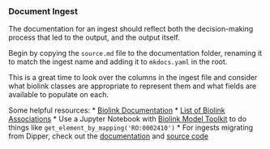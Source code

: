 ### Document Ingest

The documentation for an ingest should reflect both the decision-making process that led to the output, and the output itself. 

Begin by copying the `source.md` file to the documentation folder, renaming it to match the ingest name and adding it to `mkdocs.yaml` in the root.

This is a great time to look over the columns in the ingest file and consider what biolink classes are appropriate to represent them and what fields are available to populate on each.

Some helpful resources:
    * [Biolink Documentation](https://biolink.github.io/biolink-model/)
    * [List of Biolink Associations](https://biolink.github.io/biolink-model/docs/Association)
    * Use a Jupyter Notebook with [Biolink Model Toolkit]() to do things like `get_element_by_mapping('RO:0002410')`
    * For ingests migrating from Dipper, check out the [documentation](https://dipper.readthedocs.io/en/latest/sources.html) and [source code](https://github.com/monarch-initiative/dipper/tree/master/dipper/sources)
 

